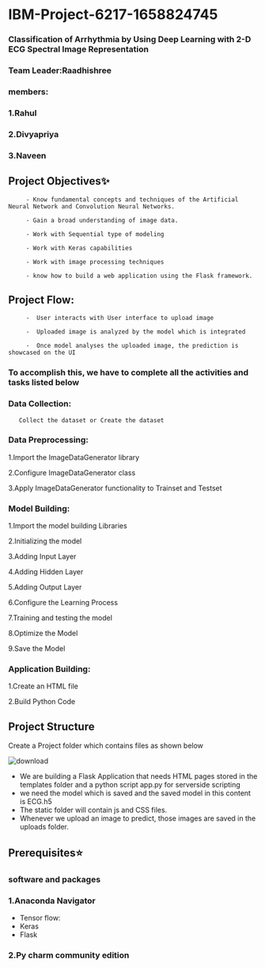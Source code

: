 #                                                  IBM-Project-6217-1658824745
###                        Classification of Arrhythmia by Using Deep Learning with 2-D ECG Spectral Image Representation

###          Team Leader:Raadhishree
###          members:
###                     1.Rahul
###                     2.Divyapriya
###                     3.Naveen


##                                      Project Objectives✨
         - Know fundamental concepts and techniques of the Artificial Neural Network and Convolution Neural Networks.
         
         - Gain a broad understanding of image data.
         
         - Work with Sequential type of modeling
         
         - Work with Keras capabilities
         
         - Work with image processing techniques
         
         - know how to build a web application using the Flask framework.
##                                    Project Flow:
         -  User interacts with User interface to upload image
         
         -  Uploaded image is analyzed by the model which is integrated
         
         -  Once model analyses the uploaded image, the prediction is showcased on the UI
###          To accomplish this, we have to complete all the activities and tasks listed below
###                Data Collection:
       Collect the dataset or Create the dataset
###     Data Preprocessing:
1.Import the ImageDataGenerator library

2.Configure ImageDataGenerator class

3.Apply ImageDataGenerator functionality to Trainset and Testset

###    Model Building:

1.Import the model building Libraries

2.Initializing the model

3.Adding Input Layer

4.Adding Hidden Layer

5.Adding Output Layer

6.Configure the Learning Process

7.Training and testing the model

8.Optimize the Model

9.Save the Model

###  Application Building:
1.Create an HTML file

2.Build Python Code

##   Project Structure

Create a Project folder which contains files as shown below






![download](https://user-images.githubusercontent.com/113086788/200133644-df2f7f61-46c2-4ffc-985d-0d12593c32bd.png)

- We are building a Flask Application that needs  HTML pages stored in the templates folder and a python script app.py for serverside scripting
- we need the model which is saved and the saved model in this content is ECG.h5
- The static folder will contain js and CSS files.
- Whenever we upload an image to predict, those images are saved in the uploads folder.

## Prerequisites⭐
###  software  and packages 
### 1.Anaconda Navigator
 - Tensor flow:
 - Keras
 - Flask

### 2.Py charm community edition 
